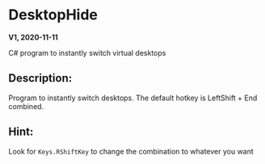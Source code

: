 # DesktopHide
**V1, 2020-11-11**

C# program to instantly switch virtual desktops

## Description:
Program to instantly switch desktops.
The default hotkey is LeftShift + End combined.

## Hint:
Look for `Keys.RShiftKey` to change the combination to whatever you want
